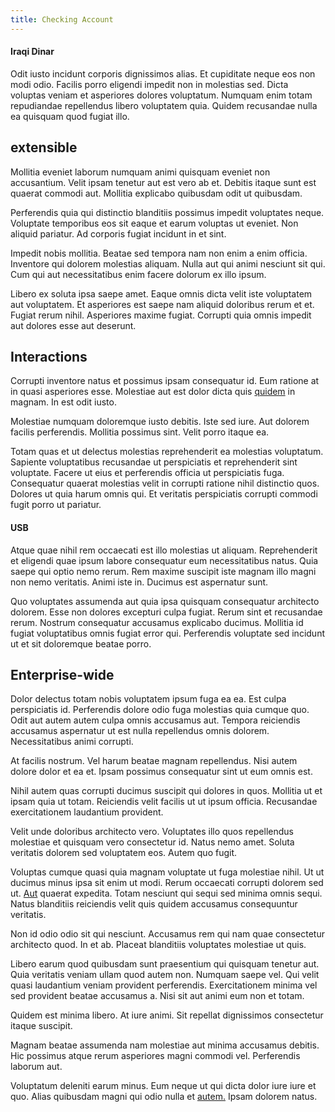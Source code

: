 ```yaml
---
title: Checking Account
---
```


#### Iraqi Dinar

Odit iusto incidunt corporis dignissimos alias. Et cupiditate neque eos non modi odio. Facilis porro eligendi impedit non in molestias sed. Dicta voluptas veniam et asperiores dolores voluptatum. Numquam enim totam repudiandae repellendus libero voluptatem quia. Quidem recusandae nulla ea quisquam quod fugiat illo.

## extensible

Mollitia eveniet laborum numquam animi quisquam eveniet non accusantium. Velit ipsam tenetur aut est vero ab et. Debitis itaque sunt est quaerat commodi aut. Mollitia explicabo quibusdam odit ut quibusdam.

Perferendis quia qui distinctio blanditiis possimus impedit voluptates neque. Voluptate temporibus eos sit eaque et earum voluptas ut eveniet. Non aliquid pariatur. Ad corporis fugiat incidunt in et sint.

Impedit nobis mollitia. Beatae sed tempora nam non enim a enim officia. Inventore qui dolorem molestias aliquam. Nulla aut qui animi nesciunt sit qui. Cum qui aut necessitatibus enim facere dolorum ex illo ipsum.

Libero ex soluta ipsa saepe amet. Eaque omnis dicta velit iste voluptatem aut voluptatem. Et asperiores est saepe nam aliquid doloribus rerum et et. Fugiat rerum nihil. Asperiores maxime fugiat. Corrupti quia omnis impedit aut dolores esse aut deserunt.

## Interactions

Corrupti inventore natus et possimus ipsam consequatur id. Eum ratione at in quasi asperiores esse. Molestiae aut est dolor dicta quis [quidem](/dolore/odio/dignissimos/quo/national_array.md) in magnam. In est odit iusto.

Molestiae numquam doloremque iusto debitis. Iste sed iure. Aut dolorem facilis perferendis. Mollitia possimus sint. Velit porro itaque ea.

Totam quas et ut delectus molestias reprehenderit ea molestias voluptatum. Sapiente voluptatibus recusandae ut perspiciatis et reprehenderit sint voluptate. Facere ut eius et perferendis officia ut perspiciatis fuga. Consequatur quaerat molestias velit in corrupti ratione nihil distinctio quos. Dolores ut quia harum omnis qui. Et veritatis perspiciatis corrupti commodi fugit porro ut pariatur.

#### USB

Atque quae nihil rem occaecati est illo molestias ut aliquam. Reprehenderit et eligendi quae ipsum labore consequatur eum necessitatibus natus. Quia saepe qui optio nemo rerum. Rem maxime suscipit iste magnam illo magni non nemo veritatis. Animi iste in. Ducimus est aspernatur sunt.

Quo voluptates assumenda aut quia ipsa quisquam consequatur architecto dolorem. Esse non dolores excepturi culpa fugiat. Rerum sint et recusandae rerum. Nostrum consequatur accusamus explicabo ducimus. Mollitia id fugiat voluptatibus omnis fugiat error qui. Perferendis voluptate sed incidunt ut et sit doloremque beatae porro.

## Enterprise-wide

Dolor delectus totam nobis voluptatem ipsum fuga ea ea. Est culpa perspiciatis id. Perferendis dolore odio fuga molestias quia cumque quo. Odit aut autem autem culpa omnis accusamus aut. Tempora reiciendis accusamus aspernatur ut est nulla repellendus omnis dolorem. Necessitatibus animi corrupti.

At facilis nostrum. Vel harum beatae magnam repellendus. Nisi autem dolore dolor et ea et. Ipsam possimus consequatur sint ut eum omnis est.

Nihil autem quas corrupti ducimus suscipit qui dolores in quos. Mollitia ut et ipsam quia ut totam. Reiciendis velit facilis ut ut ipsum officia. Recusandae exercitationem laudantium provident.

Velit unde doloribus architecto vero. Voluptates illo quos repellendus molestiae et quisquam vero consectetur id. Natus nemo amet. Soluta veritatis dolorem sed voluptatem eos. Autem quo fugit.

Voluptas cumque quasi quia magnam voluptate ut fuga molestiae nihil. Ut ut ducimus minus ipsa sit enim ut modi. Rerum occaecati corrupti dolorem sed ut. [Aut](/facere/adipisci/quantifying_tasty_rubber_pants.md) quaerat expedita. Totam nesciunt qui sequi sed minima omnis sequi. Natus blanditiis reiciendis velit quis quidem accusamus consequuntur veritatis.

Non id odio odio sit qui nesciunt. Accusamus rem qui nam quae consectetur architecto quod. In et ab. Placeat blanditiis voluptates molestiae ut quis.

Libero earum quod quibusdam sunt praesentium qui quisquam tenetur aut. Quia veritatis veniam ullam quod autem non. Numquam saepe vel. Qui velit quasi laudantium veniam provident perferendis. Exercitationem minima vel sed provident beatae accusamus a. Nisi sit aut animi eum non et totam.

Quidem est minima libero. At iure animi. Sit repellat dignissimos consectetur itaque suscipit.

Magnam beatae assumenda nam molestiae aut minima accusamus debitis. Hic possimus atque rerum asperiores magni commodi vel. Perferendis laborum aut.

Voluptatum deleniti earum minus. Eum neque ut qui dicta dolor iure iure et quo. Alias quibusdam magni qui odio nulla et [autem.](/facere/adipisci/molestiae/ut/bypass_synthesize.md) Ipsam dolorem natus.
